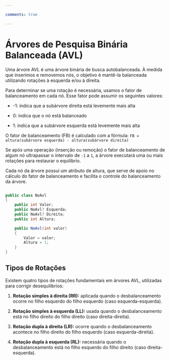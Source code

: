 ```yaml
---

comments: true

---
```


# **Árvores de Pesquisa Binária Balanceada (AVL)**

Uma árvore AVL é uma árvore binária de busca autobalanceada. À medida que inserimos e removemos nós, o objetivo é mantê-la balanceada utilizando rotações à esquerda e/ou à direita.

Para determinar se uma rotação é necessária, usamos o fator de balanceamento em cada nó. Esse fator pode assumir os seguintes valores:

- -1: indica que a subárvore direita está levemente mais alta

- 0: indica que o nó está balanceado

- 1: indica que a subárvore esquerda está levemente mais alta

O fator de balanceamento (FB) é calculado com a fórmula:
`FB = altura(subárvore esquerda) - altura(subárvore direita)`

Se após uma operação (inserção ou remoção) o fator de balanceamento de algum nó ultrapassar o intervalo de `-1` a `1`, a árvore executará uma ou mais rotações para restaurar o equilíbrio.

Cada nó da árvore possui um atributo de altura, que serve de apoio no cálculo do fator de balanceamento e facilita o controle do balanceamento da árvore.

```csharp

public class NoAvl
{
    public int Valor;
    public NoAvl? Esquerda;
    public NoAvl? Direita;
    public int Altura;

    public NoAvl(int valor)
    {
        Valor = valor;
        Altura = 1;
    }
}

```

## **Tipos de Rotações**

Existem quatro tipos de rotações fundamentais em árvores AVL, utilizadas para corrigir desequilíbrios:

1. **Rotação simples à direita (RR):** aplicada quando o desbalanceamento ocorre no filho esquerdo do filho esquerdo (caso esquerda-esquerda).

2. **Rotação simples à esquerda (LL):** usada quando o desbalanceamento está no filho direito do filho direito (caso direita-direita).

3. **Rotação dupla à direita (LR):** ocorre quando o desbalanceamento acontece no filho direito do filho esquerdo (caso esquerda-direita).

4. **Rotação dupla à esquerda (RL):** necessária quando o desbalanceamento está no filho esquerdo do filho direito (caso direita-esquerda).

